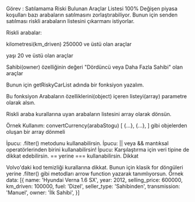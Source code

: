 Görev : Satılamama Riski Bulunan Araçlar Listesi
100%
Değişen piyasa koşulları bazı arabaların satılmasını zorlaştırabiliyor. Bunun için senden satılması riskli arabaların listesini çıkarmanı istiyorlar.

Riskli arabalar:

kilometresi(km_driven) 250000 ve üstü olan araçlar

yaşı 20 ve üstü olan araçlar

Sahibi(owner) özelliğinin değeri "Dördüncü veya Daha Fazla Sahibi" olan araçlar

Bunun için getRiskyCarList adında bir fonksiyon yazalım.

Bu fonksiyon Arabaların özelliklerini(object) içeren listeyi(array) parametre olarak alsın.

Riskli araba kurallarına uyan arabaların listesini array olarak dönsün.

Örnek Kullanım:
convertCurrency(arabaStogu) [ {...}, {...}, ] gibi objelerden oluşan bir array dönmeli

İpucu: .filter() metodunu kullanabilirsin.
İpucu: || veya && mantıksal operatörlerinden birini kullanabilirsin!
İpucu: Karşılaştırma için veri tipine de dikkat edebilirsin. == yerine === kullanabilirsin.
Dikkat

Volvo'daki kod temizliği kurallarına dikkat.
Bunun için klasik for döngüleri yerine .filter() gibi metodları arrow function yazarak tanımlıyorsun.
Örnek data:
[{ name: 'Hyundai Verna 1.6 SX', year: 2012, selling_price: 600000, km_driven: 100000, fuel: 'Dizel', seller_type: 'Sahibinden', transmission: 'Manuel', owner: 'İlk Sahibi', }]
